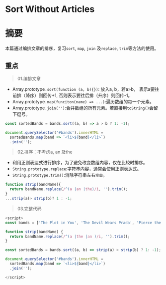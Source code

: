 # Sort Without Articles

# 摘要

本篇通过编排文章的排序，复习`sort`, `map`, `join` 及`replace`, `trim`等方法的使用。

## 重点

>01.编排文章

- Array.prototype`.sort(function (a, b){})`: 放入a, b，若a>b， 表示a要往前排（降序）则回传+1, 否则表示要往后排（升序）则回传-1。
- Array.prototype`.map(funciton(name) => ...)`:遍历数组的每一个元素。
- Array.prototype`.join('')`:合并数组的所有元素。若直接用`toString()`会留下逗号。

```javascript
const sortedBands = bands.sort((a, b) => a > b ? 1: -1);

document.querySelector('#bands').innerHTML = 
  sortedBands.map(band => `<li>${band}</li>`)
  .join('');
```

>02.排序：不考虑a, an 及the

- 利用正则表达式进行排序，为了避免改变数组内容，仅在比较时排序。
- `String.prototype.replace`:字符串内容，通常会使用正则表达式。
- `String.prototype.trim()`:消除字符串左右`空白`。

```javascript
function strip(bandName){
  return bandName.replace(/^(a |an |the)/i, '').trim();
}
...strip(a)> strip(b)? 1 : -1;
```

>03.完整代码

```javascript
<script>
const bands = ['The Plot in You', 'The Devil Wears Prada', 'Pierce the Veil', 'Norma Jean', 'The Bled', 'Say Anything', 'The Midway State', 'We Came as Romans', 'Counterparts', 'Oh, Sleeper', 'A Skylit Drive', 'Anywhere But Here', 'An Old Dog'];

function strip(bandName) {
  return bandName.replace(/^(a |the |an )/i, '').trim();
}

const sortedBands = bands.sort((a, b) => strip(a) > strip(b) ? 1: -1);

document.querySelector('#bands').innerHTML =
  sortedBands.map(band => `<li>${band}</li>`)
  .join('');

</script>
```

